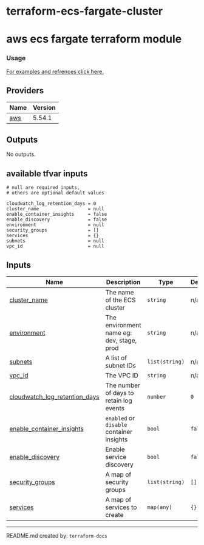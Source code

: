 # terraform-ecs-fargate-cluster
<!-- BEGIN_TF_DOCS -->
# aws ecs fargate terraform module

### Usage

[For examples and refrences click here.](https://github.com/Rishang/terraform-aws-fargate/tree/main/examples)




## Providers

| Name | Version |
|------|---------|
| <a name="provider_aws"></a> [aws](#provider\_aws) | 5.54.1 |

## Outputs

No outputs.

## available tfvar inputs

```hcl
# null are required inputs, 
# others are optional default values

cloudwatch_log_retention_days = 0
cluster_name                  = null
enable_container_insights     = false
enable_discovery              = false
environment                   = null
security_groups               = []
services                      = {}
subnets                       = null
vpc_id                        = null
```

## Inputs

| Name | Description | Type | Default | Required |
|------|-------------|------|---------|:--------:|
| <a name="input_cluster_name"></a> [cluster\_name](#input\_cluster\_name) | The name of the ECS cluster | `string` | n/a | yes |
| <a name="input_environment"></a> [environment](#input\_environment) | The environment name eg: dev, stage, prod | `string` | n/a | yes |
| <a name="input_subnets"></a> [subnets](#input\_subnets) | A list of subnet IDs | `list(string)` | n/a | yes |
| <a name="input_vpc_id"></a> [vpc\_id](#input\_vpc\_id) | The VPC ID | `string` | n/a | yes |
| <a name="input_cloudwatch_log_retention_days"></a> [cloudwatch\_log\_retention\_days](#input\_cloudwatch\_log\_retention\_days) | The number of days to retain log events | `number` | `0` | no |
| <a name="input_enable_container_insights"></a> [enable\_container\_insights](#input\_enable\_container\_insights) | `enabled` or `disable` container insights | `bool` | `false` | no |
| <a name="input_enable_discovery"></a> [enable\_discovery](#input\_enable\_discovery) | Enable service discovery | `bool` | `false` | no |
| <a name="input_security_groups"></a> [security\_groups](#input\_security\_groups) | A map of security groups | `list(string)` | `[]` | no |
| <a name="input_services"></a> [services](#input\_services) | A map of services to create | `map(any)` | `{}` | no |

---
README.md created by: `terraform-docs`
<!-- END_TF_DOCS -->